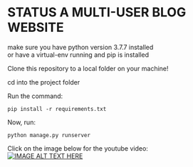 # STATUS A MULTI-USER BLOG WEBSITE

make sure you have python version 3.7.7 installed\
or have a virtual-env running
and pip is installed

Clone this repository to a local folder on your machine!

cd into the project folder

Run the command:
```
pip install -r requirements.txt
```

Now, run: 
```
python manage.py runserver
```

Click on the image below for the youtube video:\
[![IMAGE ALT TEXT HERE](https://img.youtube.com/vi/EwshHi_um3Q/0.jpg)](https://www.youtube.com/watch?v=EwshHi_um3Q)
